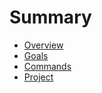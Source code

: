 # Summary

- [Overview](./overview.md)
- [Goals](./goals.md)
- [Commands](./commands.md)
- [Project](./project.md)
